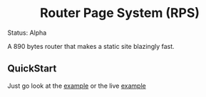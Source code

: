 <h1 align="center">Router Page System (RPS)</h1>

Status: Alpha

A 890 bytes router that makes a static site blazingly fast.

## QuickStart

Just go look at the [example](./example/) or the live [example](https://prince527github.github.io/Fast-Page-System/example/index.html)
